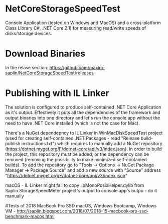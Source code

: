 # NetCoreStorageSpeedTest
Console Application (tested on Windows and MacOS) and a cross-platform Class Library C#, .NET Core 2.1) for measuring read/write speeds of disks/storage devices.

# Download Binaries
In the relase section: https://github.com/maxim-saplin/NetCoreStorageSpeedTest/releases

# Publishing with IL Linker
The solution is configured to produce self-contained .NET Core Application as it's output. Effectively it puts all the dependencies of the framework and output binaries into one directory and let's run the console app without the need to have .NET Core installed (which is not the case for Mac).

There's a NuGet dependepncy to IL Linker in WinMacDiskSpeedTest project (used for creating self-contained .NET Packages - read "Release build-publish instructions.txt") which requires to manually add a NuGet repository (https://dotnet.myget.org/F/dotnet-core/api/v3/index.json). In order to build the project, this repository must be added, or the dependency can be removed (removing the possibility to make minimized self-contained builds).
To add the repository go to "Tools -> Options -> NuGet Package Manager -> Package Source" and add a new source with "Source" address "https://dotnet.myget.org/F/dotnet-core/api/v3/index.json"

macOS - IL Linker might fail to copy libMonoPosixHelper.dylib from Saplin.StorageSpeedMeter project's output to console app's outpu - do it manually

#Tests of 2018 MacBook Pro SSD
macOS, Windows Bootcamp, Windows VM - http://saplin.blogspot.com/2018/07/2018-15-macbook-pro-ssd-benchmark-macos.html
